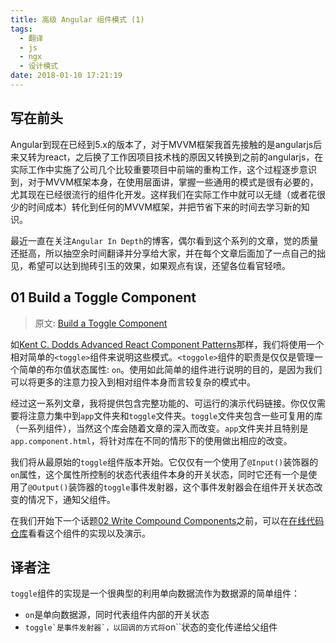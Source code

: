 ```yaml
---
title: 高级 Angular 组件模式 (1)
tags:
  - 翻译
  - js
  - ngx
  - 设计模式
date: 2018-01-10 17:21:19
---
```


## 写在前头
Angular到现在已经到5.x的版本了，对于MVVM框架我首先接触的是angularjs后来又转为react，之后换了工作因项目技术栈的原因又转换到之前的angularjs，在实际工作中实施了公司几个比较重要项目中前端的重构工作，这个过程逐步意识到，对于MVVM框架本身，在使用层面讲，掌握一些通用的模式是很有必要的，尤其现在已经很流行的组件化开发。这样我们在实际工作中就可以无缝（或者花很少的时间成本）转化到任何的MVVM框架，并把节省下来的时间去学习新的知识。

最近一直在关注``Angular In Depth``的博客，偶尔看到这个系列的文章，觉的质量还挺高，所以抽空余时间翻译并分享给大家，并在每个文章后面加了一点自己的拙见，希望可以达到抛砖引玉的效果，如果观点有误，还望各位看官轻喷。

## 01 Build a Toggle Component

> 原文: [Build a Toggle Component](https://blog.angularindepth.com/build-a-toggle-component-6e8f44889c2c)

如[Kent C. Dodds Advanced React Component Patterns](https://egghead.io/lessons/react-introducing-advanced-react-component-patterns)那样，我们将使用一个相对简单的``<toggle>``组件来说明这些模式。``<toggole>``组件的职责是仅仅是管理一个简单的布尔值状态属性: ``on``。使用如此简单的组件进行说明的目的，是因为我们可以将更多的注意力投入到相对组件本身而言较复杂的模式中。

经过这一系列文章，我将提供包含完整功能的、可运行的演示代码链接。你仅仅需要将注意力集中到``app``文件夹和``toggle``文件夹。``toggle``文件夹包含一些可复用的库（一系列组件），当然这个库会随着文章的深入而改变。``app``文件夹并且特别是``app.component.html``，将针对库在不同的情形下的使用做出相应的改变。

我们将从最原始的``toggle``组件版本开始。它仅仅有一个使用了``@Input()``装饰器的``on``属性，这个属性所控制的状态代表组件本身的开关状态，同时它还有一个是使用了``@Output()``装饰器的``toggle``事件发射器，这个事件发射器会在组件开关状态改变的情况下，通知父组件。

在我们开始下一个话题[02 Write Compound Components](http://littlelyon.com/2018/01/10/aacp-2/)之前，可以在[在线代码仓库](https://stackblitz.com/edit/adv-ng-patterns-01-build-toggle-component)看看这个组件的实现以及演示。

## 译者注
``toggle``组件的实现是一个很典型的利用单向数据流作为数据源的简单组件：
* ``on``是单向数据源，同时代表组件内部的开关状态
* ``toggle`是事件发射器`，以回调的方式将``on``状态的变化传递给父组件
